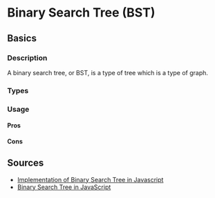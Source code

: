 # Binary Search Tree (BST)

## Basics

### Description

A binary search tree, or BST, is a type of tree which is a type of graph.

### Types

### Usage

#### Pros

#### Cons

## Sources

- [Implementation of Binary Search Tree in Javascript](https://www.geeksforgeeks.org/implementation-binary-search-tree-javascript/)
- [Binary Search Tree in JavaScript](https://medium.com/swlh/binary-search-tree-in-javascript-31cb74d8263b)
